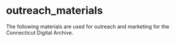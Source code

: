 # outreach_materials
The following materials are used for outreach and marketing for the Connecticut Digital Archive.
